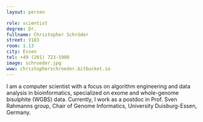 ```yaml
---
layout: person

role: scientist
degree: Dr.
fullname: Christopher Schröder
street: V183
room: 1.13
city: Essen
tel: +49 (201) 723-1908
image: schroeder.jpg
www: christopherschroeder.bitbucket.io
---
```


I am a computer scientist with a focus on algorithm engineering and data analysis in bioinformatics, specialized on exome and whole-genome bisulphite (WGBS) data.
Currently, I work as a postdoc in Prof. Sven Rahmanns group, Chair of Genome Informatics, University Duisburg-Essen, Germany.

